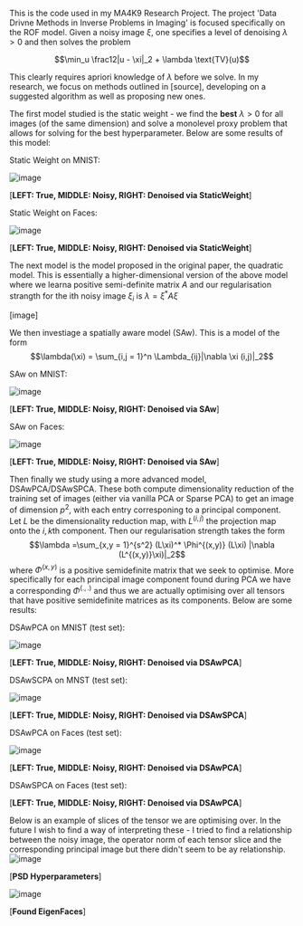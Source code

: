 This is the code used in my MA4K9 Research Project. The project 'Data Drivne Methods in Inverse Problems in Imaging' is focused specifically on the ROF model. Given a noisy image $\xi$, one specifies a level of denoising $\lambda > 0$ and then solves the problem

$$\min_u \frac12|u - \xi|_2 + \lambda \text{TV}(u)$$

This clearly requires apriori knowledge of $\lambda$ before we solve. In my research, we focus on methods outlined in [source], developing on a suggested algorithm as well as proposing new ones. 

The first model studied is the static weight - we find the **best** $\lambda >0$ for all images (of the same dimension) and solve a monolevel proxy problem that allows for solving for the best hyperparameter. Below are some results of this model:

Static Weight on MNIST:

![image](https://github.com/user-attachments/assets/b71acf56-2524-460f-80dd-8f42b23966f8)

[**LEFT: True, MIDDLE: Noisy, RIGHT: Denoised via StaticWeight**]

Static Weight on Faces:

![image](https://github.com/user-attachments/assets/73c2fd2d-4d48-4a5f-92c8-54632844448c)

[**LEFT: True, MIDDLE: Noisy, RIGHT: Denoised via StaticWeight**]

The next model is the model proposed in the original paper, the quadratic model. This is essentially a higher-dimensional version of the above model where we learna positive semi-definite matrix $A$ and our regularisation strangth for the ith noisy image $\xi_i$ is $\lambda = \xi^* A \xi$

[image]

We then investiage a spatially aware model (SAw). This is a model of the form 
$$\lambda(\xi) = \sum_{i,j = 1}^n \Lambda_{ij}|\nabla \xi (i,j)|_2$$

SAw on MNIST:

![image](https://github.com/user-attachments/assets/15c938a9-d90b-4a98-809f-98fec591ea4d)

[**LEFT: True, MIDDLE: Noisy, RIGHT: Denoised via SAw**]

SAw on Faces:

![image](https://github.com/user-attachments/assets/a31e02c7-4f66-438f-8ed2-cf9baffd79de)

[**LEFT: True, MIDDLE: Noisy, RIGHT: Denoised via SAw**]

Then finally we study using a more advanced model, DSAwPCA/DSAwSPCA. These both compute dimensionality reduction of the training set of images (either via vanilla PCA or Sparse PCA) to get an image of dimension $p^2$, with each entry corresponing to a principal component. Let $L$ be the dimensionality reduction map, with $L^{(i,j)}$ the projection map onto the $i,k$th component. Then our regularisation strength takes the form
$$\lambda =\sum_{x,y = 1}^{s^2} (L\xi)^* \Phi^{(x,y)} (L\xi) |\nabla (L^{(x,y)}\xi)|_2$$
where $\Phi^{(x,y)}$ is a positive semidefinite matrix that we seek to optimise. More specifically for each principal image component found during PCA we have a corresponding $\Phi^{(.,.)}$ and thus we are actually optimising over all tensors that have positive semidefinite matrices as its components. Below are some results:

DSAwPCA on MNIST (test set):

![image](https://github.com/user-attachments/assets/043aba25-6e53-489d-bebf-233d827e48f5)

[**LEFT: True, MIDDLE: Noisy, RIGHT: Denoised via DSAwPCA**]

DSAwSCPA on MNST (test set):

![image](https://github.com/user-attachments/assets/f4244c71-486a-4a4d-b9fb-2cfd0bca06fd)

[**LEFT: True, MIDDLE: Noisy, RIGHT: Denoised via DSAwSPCA**]

DSAwPCA on Faces (test set):

![image](https://github.com/user-attachments/assets/aded4b07-4906-4a93-b242-e1b47c6816ed)

[**LEFT: True, MIDDLE: Noisy, RIGHT: Denoised via DSAwPCA**]

DSAwSPCA on Faces (test set):

[**LEFT: True, MIDDLE: Noisy, RIGHT: Denoised via DSAwPCA**]

Below is an example of slices of the tensor we are optimising over. In the future I wish to find a way of interpreting these - I tried to find a relationship between the noisy image, the operator norm of each tensor slice and the corresponding principal image but there didn't seem to be ay relationship.
![image](https://github.com/user-attachments/assets/c002d671-68b6-42d7-a629-b1fb09091f19)

[**PSD Hyperparameters**]

![image](https://github.com/user-attachments/assets/8bfce8a3-18f9-461d-b02d-191e8e772eb9)

[**Found EigenFaces**]


